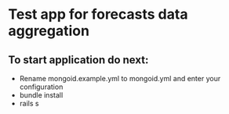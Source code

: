 # Test app for forecasts data aggregation
 
 ## To start application do next:
 
 * Rename mongoid.example.yml to mongoid.yml and enter your configuration
 * bundle install
 * rails s